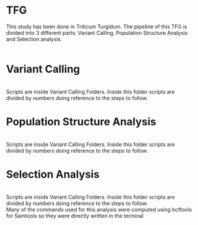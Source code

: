 # TFG
This study has been done in Triticum Turgidum. The pipeline of this TFG is divided into 3 different parts: Variant Calling,  Population Structure Analysis and Selection analysis. 
<br>
<br> 
<h1> Variant Calling </h1>
<br> 
Scripts are inside Variant Calling Folders. Inside this folder scripts are divided by numbers doing reference to the steps to follow. 
<br>
<h1> Population Structure Analysis </h1>
<br> 
Scripts are inside Variant Calling Folders. Inside this folder scripts are divided by numbers doing reference to the steps to follow. 
<br>
<h1>Selection Analysis </h1>
<br>
Scripts are inside Variant Calling Folders. Inside this folder scripts are divided by numbers doing reference to the steps to follow. 
<be>
<br>
Many of the commands used for this analysis were computed using bcftools for Samtools so they were directly written in the terminal
